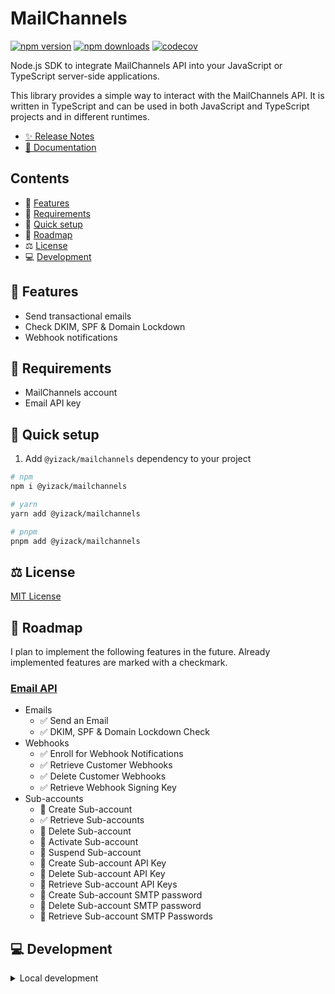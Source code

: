 # MailChannels

[![npm version][npm-version-src]][npm-version-href]
[![npm downloads][npm-downloads-src]][npm-downloads-href]
[![codecov][codecov-coverage-src]][codecov-coverage-href]

Node.js SDK to integrate MailChannels API into your JavaScript or TypeScript server-side applications.

<!-- #region overview -->
This library provides a simple way to interact with the MailChannels API. It is written in TypeScript and can be used in both JavaScript and TypeScript projects and in different runtimes.
<!-- #endregion overview -->

- [✨ Release Notes](CHANGELOG.md)
- [📖 Documentation](https://mailchannels.yizack.com)

## Contents

- 🚀 [Features](#features)
- 📏 [Requirements](#requirements)
- 🏃 [Quick setup](#quick-setup)
- 🚧 [Roadmap](#roadmap)
- ⚖️ [License](#license)
- 💻 [Development](#development)

## <a name="features">🚀 Features</a>

- Send transactional emails
- Check DKIM, SPF & Domain Lockdown
- Webhook notifications

## <a name="requirements">📏 Requirements</a>

- MailChannels account
- Email API key

## <a name="quick-setup">🏃 Quick setup</a>

1. Add `@yizack/mailchannels` dependency to your project

```sh
# npm
npm i @yizack/mailchannels

# yarn
yarn add @yizack/mailchannels

# pnpm
pnpm add @yizack/mailchannels
```

## <a name="license">⚖️ License</a>

[MIT License](LICENSE)

<!-- #region roadmap -->
## <a name="roadmap">🚧 Roadmap</a>

I plan to implement the following features in the future. Already implemented features are marked with a checkmark.

### [Email API](https://docs.mailchannels.net/email-api/api-reference/email-api)
- Emails
  - ✅ Send an Email
  - ✅ DKIM, SPF & Domain Lockdown Check
- Webhooks
  - ✅ Enroll for Webhook Notifications
  - ✅ Retrieve Customer Webhooks
  - ✅ Delete Customer Webhooks
  - ✅ Retrieve Webhook Signing Key
- Sub-accounts
  - 🚧 Create Sub-account
  - ✅ Retrieve Sub-accounts
  - 🚧 Delete Sub-account
  - 🚧 Activate Sub-account
  - 🚧 Suspend Sub-account
  - 🚧 Create Sub-account API Key
  - 🚧 Delete Sub-account API Key
  - 🚧 Retrieve Sub-account API Keys
  - 🚧 Create Sub-account SMTP password
  - 🚧 Delete Sub-account SMTP password
  - 🚧 Retrieve Sub-account SMTP Passwords
<!-- #endregion roadmap -->

## <a name="development">💻 Development</a>

<details>
  <summary>Local development</summary>
  
```sh
# Install dependencies
pnpm install

# Build the package
npm run build

# Run ESLint
npm run lint

# Run Vitest
npm run test
npm run test:watch

# Run typecheck
npm run test:types

# Release new version
npm run release
```

</details>

<!-- Badges -->
[npm-version-src]: https://img.shields.io/npm/v/@yizack/mailchannels.svg?style=flat&colorA=070a30&colorB=35a047
[npm-version-href]: https://npmjs.com/package/@yizack/mailchannels

[npm-downloads-src]: https://img.shields.io/npm/dm/nuxt-mailchannels.svg?style=flat&colorA=070a30&colorB=35a047
[npm-downloads-href]: https://npmjs.com/package/nuxt-mailchannels

[codecov-coverage-src]: https://img.shields.io/codecov/c/github/yizack/mailchannels?style=flat&colorA=070a30&token=HTSBRHSJ5M
[codecov-coverage-href]: https://codecov.io/gh/Yizack/mailchannels
